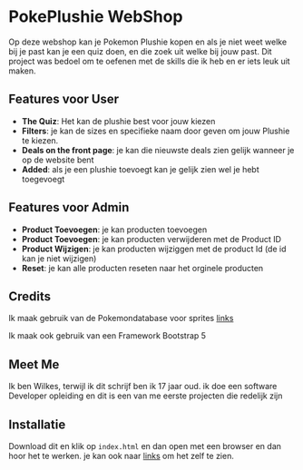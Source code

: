 # PokePlushie WebShop

Op deze webshop kan je Pokemon Plushie kopen en als je niet weet welke bij je past kan je een quiz doen, en die zoek uit welke bij jouw past.
Dit project was bedoel om te oefenen met de skills die ik heb en er iets leuk uit maken.

## Features voor User

- **The Quiz**: Het kan de plushie best voor jouw kiezen
- **Filters**: je kan de sizes en specifieke naam door geven om jouw Plushie te kiezen.
- **Deals on the front page**: je kan die nieuwste deals zien gelijk wanneer je op de website bent
- **Added**: als je een plushie toevoegt kan je gelijk zien wel je hebt toegevoegt 

## Features voor Admin

- **Product Toevoegen**: je kan producten toevoegen
- **Product Toevoegen**: je kan producten verwijderen met de Product ID
- **Product Wijzigen**: je kan producten wijziggen met de product Id (de id kan je niet wijzigen)
- **Reset**: je kan alle producten reseten naar het orginele producten

## Credits

Ik maak gebruik van de Pokemondatabase voor sprites [links](https://pokemondb.net/sprites#gen5)

Ik maak ook gebruik van een Framework Bootstrap 5

## Meet Me

Ik ben Wilkes, terwijl ik dit schrijf ben ik 17 jaar oud.
ik doe een software Developer opleiding en dit is een van me eerste projecten die redelijk zijn


## Installatie

Download dit en klik op `index.html` en dan open met een browser en dan hoor het te werken.
je kan ook naar [links](https://pokeplushie.netlify.app/) om het zelf te zien.